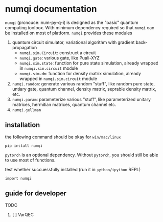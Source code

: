 # numqi documentation

`numqi` (pronouce: num-py-q-i) is designed as the "basic" quantum computing toolbox. With minimum dependency required so that `numqi` can be installed on most of platform. `numqi` provides these modules

1. quantum circuit simulator, variational algorithm with gradient back-propagation
   * `numqi.sim.Circuit`: construct a circuit
   * `numqi.gate`: various gate, like Puali-XYZ
   * `numqi.sim.state`: function for pure state simulation, already wrapped in `numqi.sim.circuit` module
   * `numqi.sim.dm`: function for density matrix simulation, already wrapped in `numqi.sim.circuit` module
2. `numqi.random`: generate various random "stuff", like random pure state, untiary gate, quantum channel, density matrix, seprable density matrix, etc.
3. `numqi.param`: parameterize various "stuff", like parameterized unitary matrices, hermitian matrices, quantum channel etc.
4. `numqi.gellman`

## installation

the following command should be okay for `win/mac/linux`

`pip install numqi`

`pytorch` is an optional dependency. Without `pytorch`, you should still be able to use most of functions.

test whether succuessfully installed (run it in `python/ipython` REPL)

`import numqi`

## guide for developer

TODO

1. [ ] VarQEC
